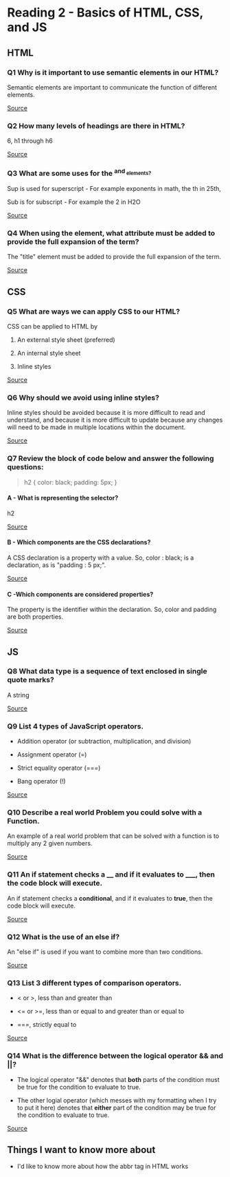# Reading 2 - Basics of HTML, CSS, and JS

## HTML

### Q1 Why is it important to use semantic elements in our HTML?

Semantic elements are important to communicate the function of different elements.

[Source](https://developer.mozilla.org/en-US/docs/Learn/HTML/Introduction_to_HTML/HTML_text_fundamentals#the_basics_headings_and_paragraphs)

### Q2 How many levels of headings are there in HTML?

6, h1 through h6

[Source](https://developer.mozilla.org/en-US/docs/Learn/HTML/Introduction_to_HTML/HTML_text_fundamentals#the_basics_headings_and_paragraphs)

### Q3 What are some uses for the <sup> and <sub> elements?

Sup is used for superscript - For example exponents in math, the th in 25th,

Sub is for subscript - For example the 2 in H2O

[Source](https://developer.mozilla.org/en-US/docs/Learn/HTML/Introduction_to_HTML/Advanced_text_formatting#superscript_and_subscript)

### Q4 When using the <abbr> element, what attribute must be added to provide the full expansion of the term?

The "title" element must be added to provide the full expansion of the term.

[Source](https://developer.mozilla.org/en-US/docs/Learn/HTML/Introduction_to_HTML/Advanced_text_formatting#abbreviations)

## CSS

### Q5 What are ways we can apply CSS to our HTML?

CSS can be applied to HTML by

1. An external style sheet (preferred)

2. An internal style sheet

3. Inline styles

[Source](https://developer.mozilla.org/en-US/docs/Learn/CSS/First_steps/How_CSS_is_structured)

### Q6 Why should we avoid using inline styles?

Inline styles should be avoided because it is more difficult to read and understand, and because it is more difficult to update because any changes will need to be made in multiple locations within the document.

[Source](https://developer.mozilla.org/en-US/docs/Learn/CSS/First_steps/How_CSS_is_structured)

### Q7 Review the block of code below and answer the following questions:

>   h2 {
>     color: black;
>     padding: 5px;
>   }

#### A - What is representing the selector?

h2

[Source](https://developer.mozilla.org/en-US/docs/Learn/CSS/First_steps/How_CSS_is_structured#properties_and_values)

#### B - Which components are the CSS declarations?

A CSS declaration is a property with a value. So, color : black; is a declaration, as is "padding : 5 px;".

[Source](https://developer.mozilla.org/en-US/docs/Learn/CSS/First_steps/How_CSS_is_structured#properties_and_values)

#### C -Which components are considered properties?

The property is the identifier within the declaration. So, color and padding are both properties.

[Source](https://developer.mozilla.org/en-US/docs/Learn/CSS/First_steps/How_CSS_is_structured#properties_and_values)

## JS

### Q8 What data type is a sequence of text enclosed in single quote marks?

A string

[Source](https://developer.mozilla.org/en-US/docs/Learn/Getting_started_with_the_web/JavaScript_basics)

### Q9 List 4 types of JavaScript operators.

- Addition operator (or subtraction, multiplication, and division)

- Assignment operator (=)

- Strict equality operator (===)

- Bang operator (!)

[Source](https://developer.mozilla.org/en-US/docs/Learn/Getting_started_with_the_web/JavaScript_basics)

### Q10 Describe a real world Problem you could solve with a Function.

An example of a real world problem that can be solved with a function is to multiply any 2 given numbers.

[Source](https://developer.mozilla.org/en-US/docs/Learn/Getting_started_with_the_web/JavaScript_basics#language_basics_crash_course)

### Q11 An if statement checks a __ and if it evaluates to ___, then the code block will execute.

An if statement checks a **conditional**, and if it evaluates to **true**, then the code block will execute.

[Source](https://developer.mozilla.org/en-US/docs/Learn/JavaScript/Building_blocks/conditionals)

### Q12 What is the use of an else if?

An "else if" is used if you want to combine more than two conditions.

[Source](https://developer.mozilla.org/en-US/docs/Learn/JavaScript/Building_blocks/conditionals)

### Q13 List 3 different types of comparison operators.

- < or >, less than and greater than

- <= or >=, less than or equal to and greater than or equal to

- ===, strictly equal to

[Source](https://developer.mozilla.org/en-US/docs/Learn/JavaScript/Building_blocks/conditionals)

### Q14 What is the difference between the logical operator && and ||?

- The logical operator "&&" denotes that **both** parts of the condition must be true for the condition to evaluate to true.

- The other logial operator (which messes with my formatting when I try to put it here) denotes that **either** part of the condition may be true for the condition to evaluate to true.

[Source](https://developer.mozilla.org/en-US/docs/Learn/JavaScript/Building_blocks/conditionals#logical_operators_and_or_and_not)

## Things I want to know more about

- I'd like to know more about how the abbr tag in HTML works